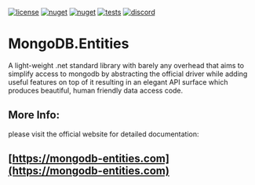 [![license](https://img.shields.io/github/license/dj-nitehawk/MongoDB.Entities?color=blue&label=license&logo=Github&style=flat-square)](https://github.com/dj-nitehawk/MongoDB.Entities/blob/master/README.md) [![nuget](https://img.shields.io/nuget/v/MongoDB.Entities?label=version&logo=NuGet&style=flat-square)](https://www.nuget.org/packages/MongoDB.Entities) [![nuget](https://img.shields.io/nuget/dt/MongoDB.Entities?color=blue&label=downloads&logo=NuGet&style=flat-square)](https://www.nuget.org/packages/MongoDB.Entities) [![tests](https://img.shields.io/azure-devops/tests/RyanGunner/MongoDB%20Entities/4?color=blue&label=tests&logo=Azure%20DevOps&style=flat-square)](https://dev.azure.com/RyanGunner/MongoDB%20Entities/_build/latest?definitionId=4) [![discord](https://img.shields.io/discord/768493765995921449?color=blue&label=discord&logo=discord&logoColor=white&style=flat-square)](https://discord.gg/8UpqWT35rj)


# MongoDB.Entities
A light-weight .net standard library with barely any overhead that aims to simplify access to mongodb by abstracting the official driver while adding useful features on top of it resulting in an elegant API surface which produces beautiful, human friendly data access code.

## More Info:
please visit the official website for detailed documentation:
## [https://mongodb-entities.com](https://mongodb-entities.com)
